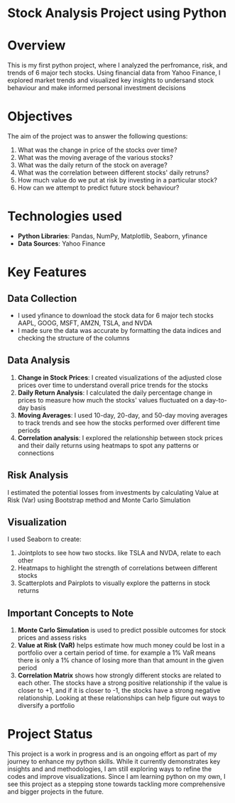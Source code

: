 # Stock Analysis Project using Python
# Overview
This is my first python project, where I analyzed the perfromance, risk, and trends of 6 major tech stocks. Using financial data from Yahoo Finance, I explored market trends and visualized key insights to undersand stock behaviour and make informed personal investment decisions
# Objectives
The aim of the project was to answer the following questions:
1) What was the change in price of the stocks over time?
2) What was the moving average of the various stocks?
3) What was the daily return of the stock on average?
4) What was the correlation between different stocks' daily retruns?
5) How much value do we put at risk by investing in a particular stock?
6) How can we attempt to predict future stock behaviour?

# Technologies used
 - **Python Libraries**: Pandas, NumPy, Matplotlib, Seaborn, yfinance
 - **Data Sources**: Yahoo Finance

# Key Features
## Data Collection
- I used yfinance to download the stock data for 6 major tech stocks AAPL, GOOG, MSFT, AMZN, TSLA, and NVDA
- I made sure the data was accurate by formatting the data indices and checking the structure of the columns

## Data Analysis
1) **Change in Stock Prices**: I created visualizations of the adjusted close prices over time to understand overall price trends for the stocks
2) **Daily Return Analysis**: I calculated the daily percentage change in prices to measure how much the stocks' values fluctuated on a day-to-day basis
3) **Moving Averages**: I used 10-day, 20-day, and 50-day moving averages to track trends and see how the stocks performed over different time periods
4) **Correlation analysis**: I explored the relationship between stock prices and their daily returns using heatmaps to spot any patterns or connections

## Risk Analysis
I estimated the potential losses from investments by calculating Value at Risk (Var) using Bootstrap method and Monte Carlo Simulation

## Visualization
I used Seaborn to create:
  1) Jointplots to see how two stocks. like TSLA and NVDA, relate to each other
  2) Heatmaps to highlight the strength of correlations between different stocks
  3) Scatterplots and Pairplots to visually explore the patterns in stock returns

## Important Concepts to Note
1) **Monte Carlo Simulation** is used to predict possible outcomes for stock prices and assess risks
2) **Value at Risk (VaR)** helps estimate how much money could be lost in a portfolio over a certain period of time. for example a 1% VaR means there is only a 1% chance of losing more than that amount in the given period
3) **Correlation Matrix** shows how strongly different stocks are related to each other. The stocks have a strong positive relationship if the value is closer to +1, and if it is closer to -1, the stocks have a strong negative relationship. Looking at these relationships can help figure out ways to diversify a portfolio 

# Project Status
This project is a work in progress and is an ongoing effort as part of my journey to enhance my python skills. While it currently demonstrates key insights and and methodologies, I am still exploring ways to refine the codes and improve visualizations. Since I am learning python on my own, I see this project as a stepping stone towards tackling more comprehensive and bigger projects in the future.
